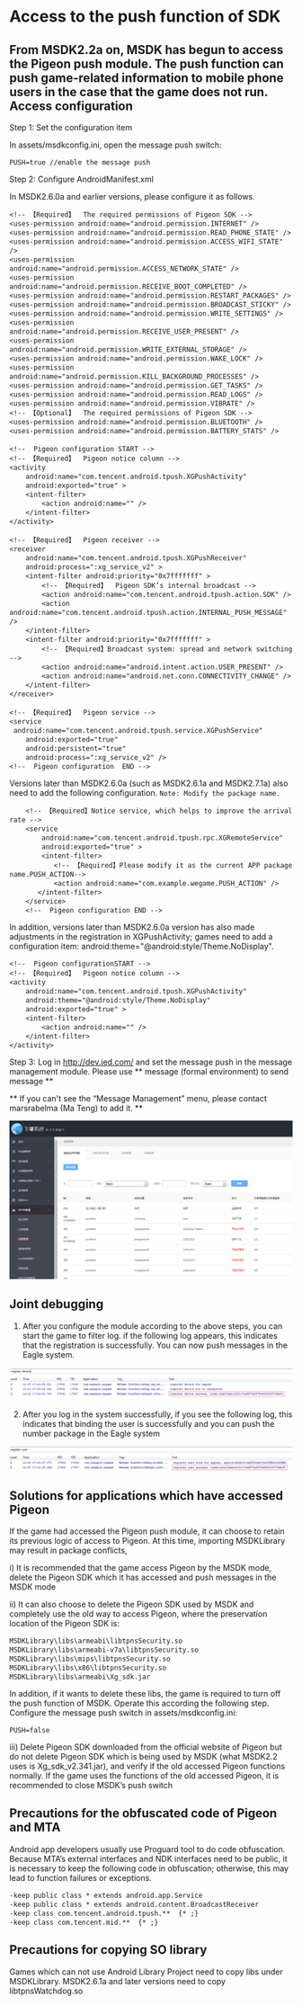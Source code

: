 ﻿Access to the push function of SDK
======
From MSDK2.2a on, MSDK has begun to access the Pigeon push module. The push function can push game-related information to mobile phone users in the case that the game does not run.
Access configuration
------
Step 1: Set the configuration item

In assets/msdkconfig.ini, open the message push switch:

    PUSH=true //enable the message push

Step 2: Configure AndroidManifest.xml

In MSDK2.6.0a and earlier versions, please configure it as follows.

    <!-- 【Required】  The required permissions of Pigeon SDK -->
    <uses-permission android:name="android.permission.INTERNET" />
    <uses-permission android:name="android.permission.READ_PHONE_STATE" />
    <uses-permission android:name="android.permission.ACCESS_WIFI_STATE" />
    <uses-permission android:name="android.permission.ACCESS_NETWORK_STATE" />
    <uses-permission android:name="android.permission.RECEIVE_BOOT_COMPLETED" />
    <uses-permission android:name="android.permission.RESTART_PACKAGES" />
    <uses-permission android:name="android.permission.BROADCAST_STICKY" />
    <uses-permission android:name="android.permission.WRITE_SETTINGS" />
    <uses-permission android:name="android.permission.RECEIVE_USER_PRESENT" />
    <uses-permission android:name="android.permission.WRITE_EXTERNAL_STORAGE" />
    <uses-permission android:name="android.permission.WAKE_LOCK" />
    <uses-permission android:name="android.permission.KILL_BACKGROUND_PROCESSES" />
    <uses-permission android:name="android.permission.GET_TASKS" />
    <uses-permission android:name="android.permission.READ_LOGS" />
    <uses-permission android:name="android.permission.VIBRATE" />
    <!-- 【Optional】  The required permissions of Pigeon SDK -->
    <uses-permission android:name="android.permission.BLUETOOTH" />
    <uses-permission android:name="android.permission.BATTERY_STATS" />
    
    <!--  Pigeon configuration START -->
    <!-- 【Required】  Pigeon notice column -->
    <activity
        android:name="com.tencent.android.tpush.XGPushActivity"
        android:exported="true" >
        <intent-filter>
            <action android:name="" />
        </intent-filter>
    </activity>
    
    <!-- 【Required】  Pigeon receiver -->
    <receiver
        android:name="com.tencent.android.tpush.XGPushReceiver"
        android:process=":xg_service_v2" >
        <intent-filter android:priority="0x7fffffff" >
            <!-- 【Required】  Pigeon SDK’s internal broadcast -->
            <action android:name="com.tencent.android.tpush.action.SDK" />
            <action android:name="com.tencent.android.tpush.action.INTERNAL_PUSH_MESSAGE" />
        </intent-filter>
        <intent-filter android:priority="0x7fffffff" >
            <!-- 【Required】Broadcast system: spread and network switching -->
            <action android:name="android.intent.action.USER_PRESENT" />
            <action android:name="android.net.conn.CONNECTIVITY_CHANGE" />
        </intent-filter>
    </receiver> 
    
    <!-- 【Required】  Pigeon service -->
    <service
     android:name="com.tencent.android.tpush.service.XGPushService"
        android:exported="true"
        android:persistent="true"
        android:process=":xg_service_v2" />
    <!--  Pigeon configuration  END -->

Versions later than MSDK2.6.0a (such as MSDK2.6.1a and MSDK2.7.1a) also need to add the following configuration. `Note: Modify the package name.`

        <!-- 【Required】Notice service, which helps to improve the arrival rate -->
        <service
            android:name="com.tencent.android.tpush.rpc.XGRemoteService"
            android:exported="true" >
            <intent-filter>
               <!-- 【Required】Please modify it as the current APP package name.PUSH_ACTION-->
               <action android:name="com.example.wegame.PUSH_ACTION" />
           </intent-filter>
        </service>
        <!--  Pigeon configuration END -->

In addition, versions later than MSDK2.6.0a version has also made adjustments in the registration in XGPushActivity; games need to add a configuration item: android:theme="@android:style/Theme.NoDisplay".

    <!--  Pigeon configurationSTART -->
    <!-- 【Required】  Pigeon notice column -->
    <activity
        android:name="com.tencent.android.tpush.XGPushActivity"
        android:theme="@android:style/Theme.NoDisplay"
        android:exported="true" >
        <intent-filter>
            <action android:name="" />
        </intent-filter>
    </activity>

Step 3: Log in http://dev.ied.com/ and set the message push in the message management module. Please use ** message (formal environment) to send message **

** If you can't see the “Message Management” menu, please contact marsrabelma (Ma Teng) to add it. **

![msdkpush_1](./push_1.png)

Joint debugging
------

1. After you configure the module according to the above steps, you can start the game to filter log. if the following log appears, this indicates that the registration is successfully. You can now push messages in the Eagle system.

![msdkpush_1](./push_ce1.png)

2. After you log in the system successfully, if you see the following log, this indicates that binding the user is successfully and you can push the number package in the Eagle system

![msdkpush_1](./push_ce2.png)

Solutions for applications which have accessed Pigeon
------
If the game had accessed the Pigeon push module, it can choose to retain its previous logic of access to Pigeon. At this time, importing MSDKLibrary may result in package conflicts,

i)	It is recommended that the game access Pigeon by the MSDK mode, delete the Pigeon SDK which it has accessed and push messages in the MSDK mode

ii)	It can also choose to delete the Pigeon SDK used by MSDK and completely use the old way to access Pigeon, where the preservation location of the Pigeon SDK is:

    MSDKLibrary\libs\armeabi\libtpnsSecurity.so
    MSDKLibrary\libs\armeabi-v7a\libtpnsSecurity.so
    MSDKLibrary\libs\mips\libtpnsSecurity.so
    MSDKLibrary\libs\x86\libtpnsSecurity.so 
    MSDKLibrary\libs\armeabi\Xg_sdk.jar


In addition, if it wants to delete these libs, the game is required to turn off the push function of MSDK. Operate this according the following step. Configure the message push switch in assets/msdkconfig.ini:

    PUSH=false

iii)	Delete Pigeon SDK downloaded from the official website of Pigeon but do not delete Pigeon SDK which is being used by MSDK (what MSDK2.2 uses is Xg_sdk_v2.341.jar), and verify if the old accessed Pigeon functions normally. If the game uses the functions of the old accessed Pigeon, it is recommended to close MSDK’s push switch

Precautions for the obfuscated code of Pigeon and MTA
------
Android app developers usually use Proguard tool to do code obfuscation. Because MTA’s external interfaces and NDK interfaces need to be public, it is necessary to keep the following code in obfuscation; otherwise, this may lead to function failures or exceptions.

    -keep public class * extends android.app.Service
    -keep public class * extends android.content.BroadcastReceiver
    -keep class com.tencent.android.tpush.**  {* ;}
    -keep class com.tencent.mid.**  {* ;}



Precautions for copying SO library
------
Games which can not use Android Library Project need to copy libs under MSDKLibrary. MSDK2.6.1a and later versions need to copy libtpnsWatchdog.so